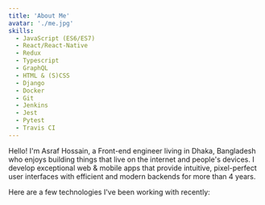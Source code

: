 ```yaml
---
title: 'About Me'
avatar: './me.jpg'
skills:
  - JavaScript (ES6/ES7)
  - React/React-Native
  - Redux
  - Typescript
  - GraphQL
  - HTML & (S)CSS
  - Django
  - Docker
  - Git
  - Jenkins
  - Jest
  - Pytest
  - Travis CI
---
```


Hello! I'm Asraf Hossain, a Front-end engineer living in Dhaka, Bangladesh who enjoys building things that live on the internet and people's devices. I develop exceptional web & mobile apps that provide intuitive, pixel-perfect user interfaces with efficient and modern backends for more than 4 years.

Here are a few technologies I've been working with recently:
